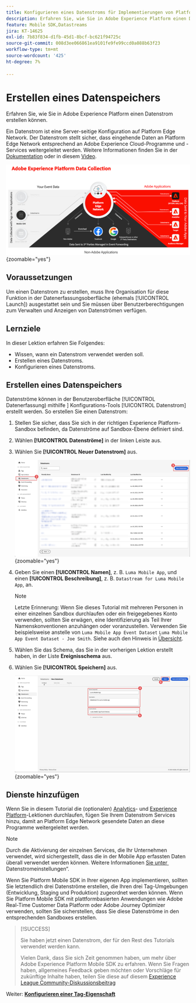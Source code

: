 ```yaml
---
title: Konfigurieren eines Datenstroms für Implementierungen von Platform Mobile SDK
description: Erfahren Sie, wie Sie in Adobe Experience Platform einen Datenstrom erstellen können.
feature: Mobile SDK,Datastreams
jira: KT-14625
exl-id: 7b83f834-d1fb-45d1-8bcf-bc621f94725c
source-git-commit: 008d3ee066861ea9101fe9fe99ccd0a088b63f23
workflow-type: tm+mt
source-wordcount: '425'
ht-degree: 7%

---
```


# Erstellen eines Datenspeichers

Erfahren Sie, wie Sie in Adobe Experience Platform einen Datenstrom erstellen können.

Ein Datenstrom ist eine Server-seitige Konfiguration auf Platform Edge Network. Der Datenstrom stellt sicher, dass eingehende Daten an Platform Edge Network entsprechend an Adobe Experience Cloud-Programme und -Services weitergeleitet werden. Weitere Informationen finden Sie in der [Dokumentation](https://experienceleague.adobe.com/de/docs/experience-platform/datastreams/overview) oder in diesem [Video](https://experienceleague.adobe.com/de/docs/platform-learn/data-collection/edge-network/configure-datastreams).

![Architektur](assets/architecture.png){zoomable="yes"}

## Voraussetzungen

Um einen Datenstrom zu erstellen, muss Ihre Organisation für diese Funktion in der Datenerfassungsoberfläche (ehemals [!UICONTROL Launch]) ausgestattet sein und Sie müssen über Benutzerberechtigungen zum Verwalten und Anzeigen von Datenströmen verfügen.

## Lernziele

In dieser Lektion erfahren Sie Folgendes:

* Wissen, wann ein Datenstrom verwendet werden soll.
* Erstellen eines Datenstroms.
* Konfigurieren eines Datenstroms.

## Erstellen eines Datenspeichers

Datenströme können in der Benutzeroberfläche [!UICONTROL Datenerfassung) mithilfe &#x200B;] Konfigurations-Tools [!UICONTROL Datenstrom] erstellt werden. So erstellen Sie einen Datenstrom:

1. Stellen Sie sicher, dass Sie sich in der richtigen Experience Platform-Sandbox befinden, da Datenströme auf Sandbox-Ebene definiert sind.
1. Wählen **[!UICONTROL Datenströme]** in der linken Leiste aus.
1. Wählen Sie **[!UICONTROL Neuer Datenstrom]** aus.

   ![Datenströme - Startseite](assets/datastream-new.png){zoomable="yes"}

1. Geben Sie einen **[!UICONTROL Namen]**, z. B. `Luma Mobile App`, und einen **[!UICONTROL Beschreibung]**, z. B. `Datastream for Luma Mobile App`, an.

   >[!NOTE]
   >
   >Letzte Erinnerung: Wenn Sie dieses Tutorial mit mehreren Personen in einer einzelnen Sandbox durchlaufen oder ein freigegebenes Konto verwenden, sollten Sie erwägen, eine Identifizierung als Teil Ihrer Namenskonventionen anzuhängen oder voranzustellen. Verwenden Sie beispielsweise anstelle von `Luma Mobile App Event Dataset` `Luma Mobile App Event Dataset - Joe Smith`. Siehe auch den Hinweis in [Übersicht](overview.md).

1. Wählen Sie das Schema, das Sie in der vorherigen Lektion erstellt haben, in der Liste **Ereignisschema** aus.
1. Wählen Sie **[!UICONTROL Speichern]** aus.

   ![neue Datenströme](assets/datastream-name.png){zoomable="yes"}


## Dienste hinzufügen

Wenn Sie in diesem Tutorial die (optionalen) [Analytics](analytics.md)- und [Experience Platform](platform.md)-Lektionen durchlaufen, fügen Sie Ihrem Datenstrom Services hinzu, damit an Platform Edge Network gesendete Daten an diese Programme weitergeleitet werden.

<!--

### Adobe Analytics

1. Select **[!UICONTROL Add Service]**.

1. Add **[!UICONTROL Adobe Analytics]** from the [!UICONTROL Service] list, 

1. Enter the name of the report site that you want to use in **[!UICONTROL Report Suite ID]**.

1. Enable the service by switching **[!UICONTROL Enabled]** on.

1. Select **[!UICONTROL Save]**.

   ![Add Adobe Analytics as datastream service](assets/datastream-service-aa.png){zoomable="yes"}


### Adobe Experience Platform

You might also want to enable the Adobe Experience Platform service. 

>[!IMPORTANT]
>
>You can only enable the Adobe Experience Platform service when having created an event dataset. If you don't already have an event dataset created, follow the instructions [here](platform.md).

1. Click ![Add](https://spectrum.adobe.com/static/icons/workflow_18/Smock_AddCircle_18_N.svg) **[!UICONTROL Add Service]** to add another service.

1. Select **[!UICONTROL Adobe Experience Platform]** from the [!UICONTROL Service] list.

1. Enable the service by switching **[!UICONTROL Enabled]** on.

1. Select the **[!UICONTROL Event Dataset]** that you created as part of the [Create a dataset](platform.md#create-a-dataset) instructions, for example **Luma Mobile App Event Dataset**

1. Select **[!UICONTROL Save]**.

   ![Add Adobe Experience Platform as a datastream service](assets/datastream-service-aep.png){zoomable="yes"}
1. The final configuration should look something like this.
   
   ![datastream settings](assets/datastream-settings.png){zoomable="yes"}

-->


>[!NOTE]
>
>Durch die Aktivierung der einzelnen Services, die Ihr Unternehmen verwendet, wird sichergestellt, dass die in der Mobile App erfassten Daten überall verwendet werden können. Weitere Informationen [&#x200B; Sie unter &#x200B;](https://experienceleague.adobe.com/de/docs/experience-platform/datastreams/overview)Datenstromeinstellungen“.

Wenn Sie Platform Mobile SDK in Ihrer eigenen App implementieren, sollten Sie letztendlich drei Datenströme erstellen, die Ihren drei Tag-Umgebungen (Entwicklung, Staging und Produktion) zugeordnet werden können. Wenn Sie Platform Mobile SDK mit plattformbasierten Anwendungen wie Adobe Real-Time Customer Data Platform oder Adobe Journey Optimizer verwenden, sollten Sie sicherstellen, dass Sie diese Datenströme in den entsprechenden Sandboxes erstellen.

>[!SUCCESS]
>
>Sie haben jetzt einen Datenstrom, der für den Rest des Tutorials verwendet werden kann.
>
>Vielen Dank, dass Sie sich Zeit genommen haben, um mehr über Adobe Experience Platform Mobile SDK zu erfahren. Wenn Sie Fragen haben, allgemeines Feedback geben möchten oder Vorschläge für zukünftige Inhalte haben, teilen Sie diese auf diesem [Experience League Community-Diskussionsbeitrag](https://experienceleaguecommunities.adobe.com/t5/adobe-experience-platform-data/tutorial-discussion-implement-adobe-experience-cloud-in-mobile/td-p/443796?profile.language=de)

Weiter: **[Konfigurieren einer Tag-Eigenschaft](configure-tags.md)**
